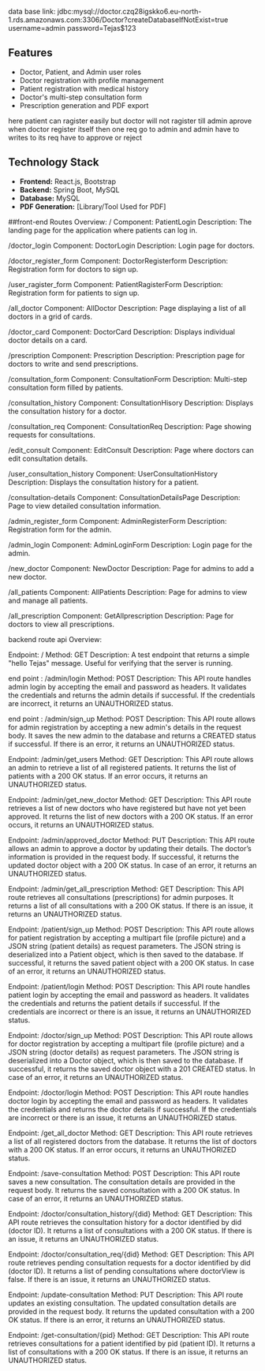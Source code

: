 data base link: jdbc:mysql://doctor.czq28igskko6.eu-north-1.rds.amazonaws.com:3306/Doctor?createDatabaseIfNotExist=true
username=admin
password=Tejas$123

## Features
- Doctor, Patient, and Admin user roles
- Doctor registration with profile management
- Patient registration with medical history
- Doctor's multi-step consultation form
- Prescription generation and PDF export


here patient can ragister easily but doctor will not ragister till admin aprove 
when doctor register itself then one req go to admin and admin have to writes to its req have to approve or reject 

## Technology Stack
- **Frontend:** React.js, Bootstrap
- **Backend:** Spring Boot, MySQL
- **Database:** MySQL
- **PDF Generation:** [Library/Tool Used for PDF]

##front-end Routes Overview:
/
Component: PatientLogin
Description: The landing page for the application where patients can log in.

/doctor_login
Component: DoctorLogin
Description: Login page for doctors.

/doctor_register_form
Component: DoctorRegisterform
Description: Registration form for doctors to sign up.

/user_ragister_form
Component: PatientRagisterForm
Description: Registration form for patients to sign up.

/all_doctor
Component: AllDoctor
Description: Page displaying a list of all doctors in a grid of cards.

/doctor_card
Component: DoctorCard
Description: Displays individual doctor details on a card.

/prescription
Component: Prescription
Description: Prescription page for doctors to write and send prescriptions.

/consultation_form
Component: ConsultationForm
Description: Multi-step consultation form filled by patients.

/consultation_history
Component: ConsultationHisory
Description: Displays the consultation history for a doctor.

/consultation_req
Component: ConsultationReq
Description: Page showing requests for consultations.

/edit_consult
Component: EditConsult
Description: Page where doctors can edit consultation details.

/user_consultation_history
Component: UserConsultationHistory
Description: Displays the consultation history for a patient.

/consultation-details
Component: ConsultationDetailsPage
Description: Page to view detailed consultation information.

/admin_register_form
Component: AdminRegisterForm
Description: Registration form for the admin.

/admin_login
Component: AdminLoginForm
Description: Login page for the admin.

/new_doctor
Component: NewDoctor
Description: Page for admins to add a new doctor.

/all_patients
Component: AllPatients
Description: Page for admins to view and manage all patients.

/all_prescription
Component: GetAllprescription
Description: Page for doctors to view all prescriptions.

backend route  api Overview:

Endpoint: /
Method: GET
Description: A test endpoint that returns a simple "hello Tejas" message. Useful for verifying that the server is running.


end point : /admin/login
Method: POST
Description: This API route handles admin login by accepting the email and password as headers. It validates the credentials and returns the admin details if successful. If the credentials are incorrect, it returns an UNAUTHORIZED status.

end point : /admin/sign_up
Method: POST
Description: This API route allows for admin registration by accepting a new admin's details in the request body. It saves the new admin to the database and returns a CREATED status if successful. If there is an error, it returns an UNAUTHORIZED status.

Endpoint: /admin/get_users
Method: GET
Description: This API route allows an admin to retrieve a list of all registered patients. It returns the list of patients with a 200 OK status. If an error occurs, it returns an UNAUTHORIZED status.

Endpoint: /admin/get_new_doctor
Method: GET
Description: This API route retrieves a list of new doctors who have registered but have not yet been approved. It returns the list of new doctors with a 200 OK status. If an error occurs, it returns an UNAUTHORIZED status.

Endpoint: /admin/approved_doctor
Method: PUT
Description: This API route allows an admin to approve a doctor by updating their details. The doctor’s information is provided in the request body. If successful, it returns the updated doctor object with a 200 OK status. In case of an error, it returns an UNAUTHORIZED status.

Endpoint: /admin/get_all_prescription
Method: GET
Description: This API route retrieves all consultations (prescriptions) for admin purposes. It returns a list of all consultations with a 200 OK status. If there is an issue, it returns an UNAUTHORIZED status.


Endpoint: /patient/sign_up
Method: POST
Description: This API route allows for patient registration by accepting a multipart file (profile picture) and a JSON string (patient details) as request parameters. The JSON string is deserialized into a Patient object, which is then saved to the database. If successful, it returns the saved patient object with a 200 OK status. In case of an error, it returns an UNAUTHORIZED status.

Endpoint: /patient/login
Method: POST
Description: This API route handles patient login by accepting the email and password as headers. It validates the credentials and returns the patient details if successful. If the credentials are incorrect or there is an issue, it returns an UNAUTHORIZED status.


Endpoint: /doctor/sign_up
Method: POST
Description: This API route allows for doctor registration by accepting a multipart file (profile picture) and a JSON string (doctor details) as request parameters. The JSON string is deserialized into a Doctor object, which is then saved to the database. If successful, it returns the saved doctor object with a 201 CREATED status. In case of an error, it returns an UNAUTHORIZED status.

Endpoint: /doctor/login
Method: POST
Description: This API route handles doctor login by accepting the email and password as headers. It validates the credentials and returns the doctor details if successful. If the credentials are incorrect or there is an issue, it returns an UNAUTHORIZED status.

Endpoint: /get_all_doctor
Method: GET
Description: This API route retrieves a list of all registered doctors from the database. It returns the list of doctors with a 200 OK status. If an error occurs, it returns an UNAUTHORIZED status.


Endpoint: /save-consultation
Method: POST
Description: This API route saves a new consultation. The consultation details are provided in the request body. It returns the saved consultation with a 200 OK status. In case of an error, it returns an UNAUTHORIZED status.

Endpoint: /doctor/consultation_history/{did}
Method: GET
Description: This API route retrieves the consultation history for a doctor identified by did (doctor ID). It returns a list of consultations with a 200 OK status. If there is an issue, it returns an UNAUTHORIZED status.

Endpoint: /doctor/consultation_req/{did}
Method: GET
Description: This API route retrieves pending consultation requests for a doctor identified by did (doctor ID). It returns a list of pending consultations where doctorView is false. If there is an issue, it returns an UNAUTHORIZED status.

Endpoint: /update-consultation
Method: PUT
Description: This API route updates an existing consultation. The updated consultation details are provided in the request body. It returns the updated consultation with a 200 OK status. If there is an error, it returns an UNAUTHORIZED status.

Endpoint: /get-consultation/{pid}
Method: GET
Description: This API route retrieves consultations for a patient identified by pid (patient ID). It returns a list of consultations with a 200 OK status. If there is an issue, it returns an UNAUTHORIZED status.
